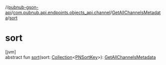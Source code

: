 //[pubnub-gson-api](../../../index.md)/[com.pubnub.api.endpoints.objects_api.channel](../index.md)/[GetAllChannelsMetadata](index.md)/[sort](sort.md)

# sort

[jvm]\
abstract fun [sort](sort.md)(sort: [Collection](https://docs.oracle.com/javase/8/docs/api/java/util/Collection.html)&lt;[PNSortKey](../../com.pubnub.api.endpoints.objects_api.utils/-p-n-sort-key/index.md)&gt;): [GetAllChannelsMetadata](index.md)
